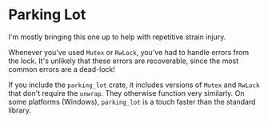 # Parking Lot

I'm mostly bringing this one up to help with repetitive strain injury.

Whenever you've used `Mutex` or `RwLock`, you've had to handle errors from the lock. It's unlikely that these errors are recoverable, since the most common errors are a dead-lock!

If you include the `parking_lot` crate, it includes versions of `Mutex` and `RwLock` that don't require the `unwrap`. They otherwise function very similarly. On some platforms (Windows), `parking_lot` is a touch faster than the standard library.


